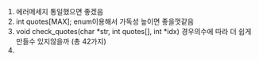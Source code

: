 1. 에러메세지 통일했으면 좋겠음
2. int quotes[MAX]; enum이용해서 가독성 높이면 좋을껏같음
3. void check_quotes(char *str, int quotes[], int *idx) 경우의수에 따라 더 쉽게 만들수 있지않을까 (총 42가지)
4. 